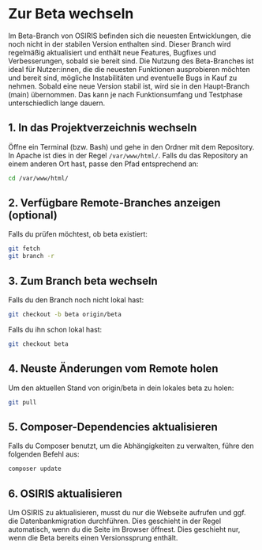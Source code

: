 # Zur Beta wechseln

Im Beta-Branch von OSIRIS befinden sich die neuesten Entwicklungen, die noch nicht in der stabilen Version enthalten sind. Dieser Branch wird regelmäßig aktualisiert und enthält neue Features, Bugfixes und Verbesserungen, sobald sie bereit sind. Die Nutzung des Beta-Branches ist ideal für Nutzer:innen, die die neuesten Funktionen ausprobieren möchten und bereit sind, mögliche Instabilitäten und eventuelle Bugs in Kauf zu nehmen. Sobald eine neue Version stabil ist, wird sie in den Haupt-Branch (main) übernommen. Das kann je nach Funktionsumfang und Testphase unterschiedlich lange dauern.

## 1.	In das Projektverzeichnis wechseln
Öffne ein Terminal (bzw. Bash) und gehe in den Ordner mit dem Repository. In Apache ist dies in der Regel `/var/www/html/`. Falls du das Repository an einem anderen Ort hast, passe den Pfad entsprechend an:

```bash
cd /var/www/html/
```


## 2.	Verfügbare Remote-Branches anzeigen (optional)
Falls du prüfen möchtest, ob beta existiert:

```bash
git fetch
git branch -r
```


## 3.	Zum Branch beta wechseln
Falls du den Branch noch nicht lokal hast:

```bash
git checkout -b beta origin/beta
```

Falls du ihn schon lokal hast:

```bash
git checkout beta
```


## 4.	Neuste Änderungen vom Remote holen
Um den aktuellen Stand von origin/beta in dein lokales beta zu holen:

```bash
git pull
```

## 5. Composer-Dependencies aktualisieren

Falls du Composer benutzt, um die Abhängigkeiten zu verwalten, führe den folgenden Befehl aus:

```bash
composer update
```

## 6. OSIRIS aktualisieren

Um OSIRIS zu aktualisieren, musst du nur die Webseite aufrufen und ggf. die Datenbankmigration durchführen. Dies geschieht in der Regel automatisch, wenn du die Seite im Browser öffnest. Dies geschieht nur, wenn die Beta bereits einen Versionssprung enthält.

